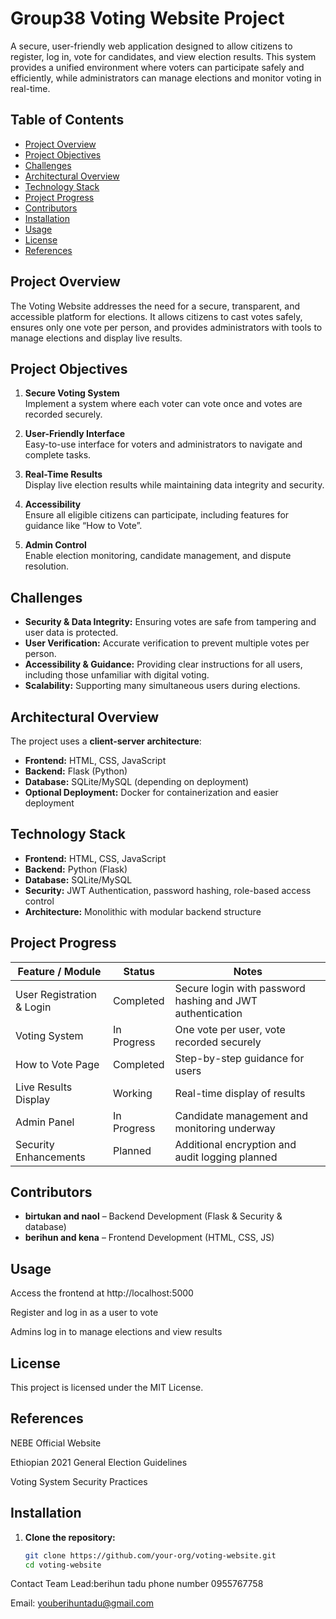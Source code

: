 # Group38 Voting Website Project

A secure, user-friendly web application designed to allow citizens to register, log in, vote for candidates, and view election results. This system provides a unified environment where voters can participate safely and efficiently, while administrators can manage elections and monitor voting in real-time.

## Table of Contents
- [Project Overview](#project-overview)
- [Project Objectives](#project-objectives)
- [Challenges](#challenges)
- [Architectural Overview](#architectural-overview)
- [Technology Stack](#technology-stack)
- [Project Progress](#project-progress)
- [Contributors](#contributors)
- [Installation](#installation)
- [Usage](#usage)
- [License](#license)
- [References](#references)

## Project Overview
The Voting Website addresses the need for a secure, transparent, and accessible platform for elections. It allows citizens to cast votes safely, ensures only one vote per person, and provides administrators with tools to manage elections and display live results.

## Project Objectives
1. **Secure Voting System**  
   Implement a system where each voter can vote once and votes are recorded securely.

2. **User-Friendly Interface**  
   Easy-to-use interface for voters and administrators to navigate and complete tasks.

3. **Real-Time Results**  
   Display live election results while maintaining data integrity and security.

4. **Accessibility**  
   Ensure all eligible citizens can participate, including features for guidance like “How to Vote”.

5. **Admin Control**  
   Enable election monitoring, candidate management, and dispute resolution.

## Challenges
- **Security & Data Integrity:** Ensuring votes are safe from tampering and user data is protected.  
- **User Verification:** Accurate verification to prevent multiple votes per person.  
- **Accessibility & Guidance:** Providing clear instructions for all users, including those unfamiliar with digital voting.  
- **Scalability:** Supporting many simultaneous users during elections.  

## Architectural Overview
The project uses a **client-server architecture**:
- **Frontend:** HTML, CSS, JavaScript  
- **Backend:** Flask (Python)  
- **Database:** SQLite/MySQL (depending on deployment)  
- **Optional Deployment:** Docker for containerization and easier deployment  

## Technology Stack
- **Frontend:** HTML, CSS, JavaScript  
- **Backend:** Python (Flask)  
- **Database:** SQLite/MySQL  
- **Security:** JWT Authentication, password hashing, role-based access control  
- **Architecture:** Monolithic with modular backend structure  

## Project Progress

| Feature / Module | Status | Notes |
|-----------------|--------|-------|
| User Registration & Login | Completed | Secure login with password hashing and JWT authentication |
| Voting System | In Progress | One vote per user, vote recorded securely |
| How to Vote Page | Completed | Step-by-step guidance for users |
| Live Results Display | Working | Real-time display of results |
| Admin Panel | In Progress | Candidate management and monitoring underway |
| Security Enhancements | Planned | Additional encryption and audit logging planned |

## Contributors
- **birtukan and naol** – Backend Development (Flask & Security & database)  
- **berihun and kena** – Frontend Development (HTML, CSS, JS)  

 ##  Usage

Access the frontend at http://localhost:5000 

Register and log in as a user to vote

Admins log in to manage elections and view results

## License

This project is licensed under the MIT License.

## References

NEBE Official Website

Ethiopian 2021 General Election Guidelines

Voting System Security Practices

## Installation

1. **Clone the repository:**
   ```bash
   git clone https://github.com/your-org/voting-website.git
   cd voting-website


 Contact
Team Lead:berihun tadu
phone number 0955767758

Email: youberihuntadu@gmail.com



